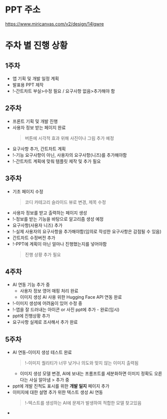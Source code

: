 # PPT 주소
https://www.miricanvas.com/v2/design/14lgwre

# 주차 별 진행 상황
## 1주차
* 앱 기획 및 개발 일정 계획
* 발표용 PPT 제작
* !-간트차트 부실>수정 필요 / 요구사항 없음>추가해야 함

## 2주차
* 프론트 기획 및 개발 진행
* 사용자 정보 받는 페이지 완료
  > 버튼에 시각적 효과 위해 사진이나 그림 추가 예정
* 요구사항 추가, 간트차트 계획
* !-기능 요구사항이 아닌, 사용자의 요구사항(니즈)를 추가해야함
* !-간트차트 계획에 맞춰 템플릿 제작 및 추가 필요

## 3주차
* 기초 페이지 수정
  > 코디 카테고리 슬라이드 뷰로 변경, 제목 수정
* 사용자 정보를 받고 출력하는 페이지 생성
* !-정보를 받는 기능을 바탕으로 알고리즘 생성 예정
* 요구사항(사용자 니즈) 추가
* !-실제 사용자의 요구사항을 추가해야함(임의로 작성한 요구사항은 감점될 수 있음)
* 간트차트 수정버전 추가
* !-PPT에 계획이 아닌 얼마나 진행했는지를 넣어야함
  > 진행 상황 추가 필요

## 4주차
* AI 연동 기능 추가 중
  - 사용자 정보 영어 매핑 처리 완료
  - 이미지 생성 AI 사용 위한 Hugging Face API 연동 완료
* !-이미지 생성에 어려움이 있어 수정 중
* !-앱을 잘 드러내는 아이콘 or 사진 ppt에 추가 - 완료(임시)
* ppt에 진행상황 추가
* 요구사항 실제로 조사해서 추가 완료

## 5주차
* AI 연동-이미지 생성 테스트 완료
  > !-이미지 퀄리티가 너무 낮거나 의도와 맞지 않는 이미지 출력됨
  - 이미지 생성 모델 변경, AI에 보내는 프롬프트를 세분화하면 이미지 정확도 오른다는 사실 알아냄 > 추가 중
* ppt에 개발 진척도 표시를 위한 **개발 일지** 페이지 추가
* 이미지에 대한 설명 추가 위한 텍스트 생성 AI 연동
  > !-텍스트를 생성하는 AI에 문제가 발생하여 적합한 모델 찾고있음
* 
